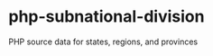 php-subnational-division
========================

PHP source data for states, regions, and provinces

